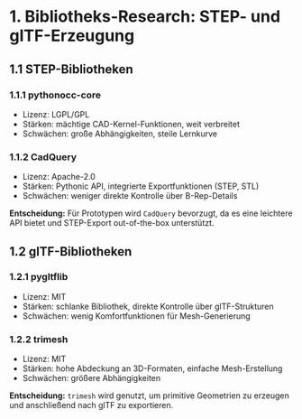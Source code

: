 # 1. Bibliotheks-Research: STEP- und glTF-Erzeugung

## 1.1 STEP-Bibliotheken

### 1.1.1 pythonocc-core
- Lizenz: LGPL/GPL
- Stärken: mächtige CAD-Kernel-Funktionen, weit verbreitet
- Schwächen: große Abhängigkeiten, steile Lernkurve

### 1.1.2 CadQuery
- Lizenz: Apache-2.0
- Stärken: Pythonic API, integrierte Exportfunktionen (STEP, STL)
- Schwächen: weniger direkte Kontrolle über B-Rep-Details

**Entscheidung:** Für Prototypen wird `CadQuery` bevorzugt, da es eine leichtere API bietet und STEP-Export out-of-the-box unterstützt.

## 1.2 glTF-Bibliotheken

### 1.2.1 pygltflib
- Lizenz: MIT
- Stärken: schlanke Bibliothek, direkte Kontrolle über glTF-Strukturen
- Schwächen: wenig Komfortfunktionen für Mesh-Generierung

### 1.2.2 trimesh
- Lizenz: MIT
- Stärken: hohe Abdeckung an 3D-Formaten, einfache Mesh-Erstellung
- Schwächen: größere Abhängigkeiten

**Entscheidung:** `trimesh` wird genutzt, um primitive Geometrien zu erzeugen und anschließend nach glTF zu exportieren.
